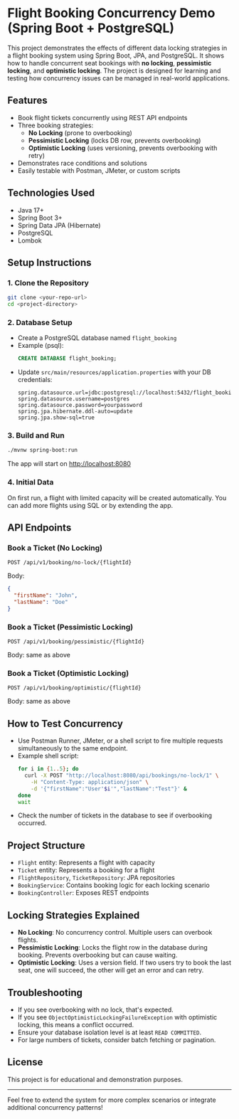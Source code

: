 # Flight Booking Concurrency Demo (Spring Boot + PostgreSQL)

This project demonstrates the effects of different data locking strategies in a flight booking system using Spring Boot, JPA, and PostgreSQL. It shows how to handle concurrent seat bookings with **no locking**, **pessimistic locking**, and **optimistic locking**. The project is designed for learning and testing how concurrency issues can be managed in real-world applications.

## Features
- Book flight tickets concurrently using REST API endpoints
- Three booking strategies:
  - **No Locking** (prone to overbooking)
  - **Pessimistic Locking** (locks DB row, prevents overbooking)
  - **Optimistic Locking** (uses versioning, prevents overbooking with retry)
- Demonstrates race conditions and solutions
- Easily testable with Postman, JMeter, or custom scripts

## Technologies Used
- Java 17+
- Spring Boot 3+
- Spring Data JPA (Hibernate)
- PostgreSQL
- Lombok

## Setup Instructions

### 1. Clone the Repository
```bash
git clone <your-repo-url>
cd <project-directory>
```

### 2. Database Setup
- Create a PostgreSQL database named `flight_booking`
- Example (psql):
  ```sql
  CREATE DATABASE flight_booking;
  ```
- Update `src/main/resources/application.properties` with your DB credentials:
  ```properties
  spring.datasource.url=jdbc:postgresql://localhost:5432/flight_booking
  spring.datasource.username=postgres
  spring.datasource.password=yourpassword
  spring.jpa.hibernate.ddl-auto=update
  spring.jpa.show-sql=true
  ```

### 3. Build and Run
```bash
./mvnw spring-boot:run
```
The app will start on [http://localhost:8080](http://localhost:8080)

### 4. Initial Data
On first run, a flight with limited capacity will be created automatically. You can add more flights using SQL or by extending the app.

## API Endpoints

### Book a Ticket (No Locking)
```
POST /api/v1/booking/no-lock/{flightId}
```
Body:
```json
{
  "firstName": "John",
  "lastName": "Doe"
}
```

### Book a Ticket (Pessimistic Locking)
```
POST /api/v1/booking/pessimistic/{flightId}
```
Body: same as above

### Book a Ticket (Optimistic Locking)
```
POST /api/v1/booking/optimistic/{flightId}
```
Body: same as above

## How to Test Concurrency

- Use Postman Runner, JMeter, or a shell script to fire multiple requests simultaneously to the same endpoint.
- Example shell script:
  ```bash
  for i in {1..5}; do
    curl -X POST "http://localhost:8080/api/bookings/no-lock/1" \
      -H "Content-Type: application/json" \
      -d '{"firstName":"User'$i'","lastName":"Test"}' &
  done
  wait
  ```
- Check the number of tickets in the database to see if overbooking occurred.

## Project Structure
- `Flight` entity: Represents a flight with capacity
- `Ticket` entity: Represents a booking for a flight
- `FlightRepository`, `TicketRepository`: JPA repositories
- `BookingService`: Contains booking logic for each locking scenario
- `BookingController`: Exposes REST endpoints

## Locking Strategies Explained
- **No Locking**: No concurrency control. Multiple users can overbook flights.
- **Pessimistic Locking**: Locks the flight row in the database during booking. Prevents overbooking but can cause waiting.
- **Optimistic Locking**: Uses a version field. If two users try to book the last seat, one will succeed, the other will get an error and can retry.

## Troubleshooting
- If you see overbooking with no lock, that's expected.
- If you see `ObjectOptimisticLockingFailureException` with optimistic locking, this means a conflict occurred.
- Ensure your database isolation level is at least `READ COMMITTED`.
- For large numbers of tickets, consider batch fetching or pagination.

## License
This project is for educational and demonstration purposes.

---

Feel free to extend the system for more complex scenarios or integrate additional concurrency patterns!
